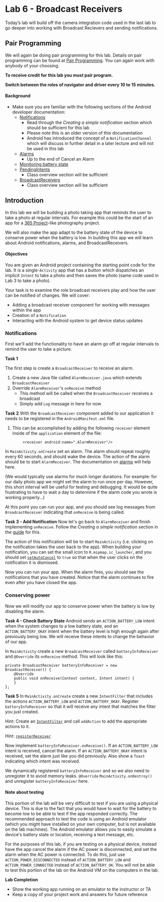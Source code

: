# Lab 6 - Broadcast Receivers

Today’s lab will build off the camera integration code used in the last lab to go deeper into working with Broadcast Recievers and sending notifications.

## Pair Programming

We will again be doing pair programming for this lab.  Details on pair programming can be found at [Pair Programming](../docs/PAIR_PROGRAMMING.md).  You can again work with anybody of your choosing.

**To receive credit for this lab you must pair program.**

**Switch between the roles of navigator and driver every 10 to 15
minutes.**

#### Background

* Make sure you are familiar with the following sections of the Android developer documentation:
	* [Notifications](https://web.archive.org/web/20160303170900/https://developer.android.com/guide/topics/ui/notifiers/notifications.html)
		* Read through the _*Creating a simple notification*_ section which should be sufficient for this lab
		* Please note this is an older version of this documentation
		* Android has introduced the concept of a ```NotificationChannel``` which will discuss in further detail in a later lecture and will not be used in this lab
	* [Alarms](http://developer.android.com/training/scheduling/alarms.html)
		* Up to the end of Cancel an Alarm
	* [Monitoring battery state](http://developer.android.com/training/monitoring-device-state/battery-monitoring.html)
	* [PendingIntents](http://developer.android.com/reference/android/app/PendingIntent.html)
		* Class overview section will be sufficient
	* [BroadcastReceivers](http://developer.android.com/reference/android/content/BroadcastReceiver.html)
		* Class overview section will be sufficient


## Introduction

In this lab we will be building a photo taking app that reminds the user to take a photo at regular intervals.  For example this could be the start of an app for a [365 Project](http://365project.org/)-like photography project.

We will also make the app adapt to the battery state of the device to conserve power when the battery is low. In building this app we will learn about Android notifications, alarms, and BroadcastReceivers.


#### Objectives
You are given an Android project containing the starting point code for the lab.  It is a single-```Activity``` app that has a button which dispatches an implicit ```Intent``` to take a photo and then saves the photo (same code used in Lab 3 to take a photo).

Your task is to examine the role broadcast receivers play and how the user can be notified of changes.  We will cover:

* Adding a broadcast receiver component for working with messages within the app
* Creation of a ```Notification```
* Interacting with the Android system to get device status updates

### Notifications

First we'll add the functionality to have an alarm go off at regular intervals to remind the user to take a picture.

**Task 1**

The first step is create a ```BroadcastReceiver``` to receive an alarm.

1. Create a new Java file called ```AlarmReceiver.java``` which extends ```BroadcastReceiver```
2. Override ```AlarmReceiver```'s ```onReceive``` method
	* This method will be called when the ```BroadcastReceiver``` receives a broadcast
	* Simply add ```Log``` message in here for now

**Task 2**
With the ```BroadcastReceiver``` component added to our application it needs to be registered in the ```AndroidManifest.xml``` file.  

1. This can be accomplished by adding the following ```receiver``` element inside of the ```application``` element of the file:

```
        <receiver android:name=".AlarmReceiver"/>
```

In ```MainActivity.onCreate``` set an alarm. The alarm should repeat roughly every 60 seconds, and should wake the device. The action of the alarm should be to start ```AlarmReceiver```.  The documentation on [alarms](http://developer.android.com/training/scheduling/alarms.html) will help here.

(We would typically use alarms for much longer durations. For example: for our daily photo app we might set the alarm to run once per day. However, this short interval will be useful for testing and debugging. It would be quite frustrating to have to wait a day to determine if the alarm code you wrote is working properly...)

At this point you can run your app, and you should see log messages from ```BroadcastReceiver``` indicating that ```onReceive``` is being called.

**Task 3 - Add Notification**
Now let's go back to ```AlarmReceiver``` and finish implementing ```onReceive```. Follow the _*Creating a simple notification*_ section in the [guide](https://web.archive.org/web/20160303170900/https://developer.android.com/guide/topics/ui/notifiers/notifications.html#SimpleNotification) for this.

The action of this notification will be to start ```MainActivity``` (i.e. clicking on the notification takes the user back to the app).  When building your notification, you can set the small icon to ```R.mipmap.ic_launcher```, and you should set [```setAutoCancel```](http://developer.android.com/reference/android/app/Notification.Builder.html#setAutoCancel%28boolean%29) to ```true``` so that when the user clicks on the notification it is dismissed.

Now you can run your app. When the alarm fires, you should see the notifications that you have created. Notice that the alarm continues to fire even after you have closed the app.

### Conserving power

Now we will modify our app to conserve power when the battery is low by disabling the alarm.  

**Task 4 - Check Battery State**
Android sends an ```ACTION_BATTERY_LOW``` intent when the system changes to a low battery state, and an ```ACTION_BATTERY_OKAY``` intent when the battery level is high enough again after previously being low. We will receive these intents to change the behavior of our app.

In ```MainActivity``` create a new ```BroadcastReceiver``` called ```batteryInfoReceiver``` and ```@Override``` its ```onReceive``` method. This will look like this:

```
private BroadcastReceiver batteryInfoReceiver = new BroadcastReceiver() {
    @Override
    public void onReceive(Context context, Intent intent) {
    }
};
```

**Task 5**
In ```MainActivity.onCreate``` create a new ```IntentFilter``` that includes the actions ```ACTION_BATTERY_LOW``` and ```ACTION_BATTERY_OKAY```.  Register ```batteryInfoReceiver``` so that it will receive any intent that matches the filter you just created.

Hint: Create an [```IntentFilter```](http://developer.android.com/reference/android/content/IntentFilter.html) and call ```addAction``` to add the appropriate actions to it.

Hint: [```registerReceiver```](http://developer.android.com/reference/android/content/Context.html#registerReceiver%28android.content.BroadcastReceiver,%20android.content.IntentFilter%29)


Now implement ```batteryInfoReceiver.onReceive()```. If an ```ACTION_BATTERY_LOW``` intent is received, cancel the alarm.  If an ```ACTION_BATTERY_OKAY``` intent is received, set the alarm just like you did previously. Also show a ```Toast``` indicating which intent was received.

We dynamically registered ```batteryInfoReceiver``` and so we also need to unregister it to avoid memory leaks. ```@Override``` ```MainActivity.onDestroy()``` and unregister ```batteryInfoReceiver``` here.

#### Note about testing

This portion of the lab will be very difficult to test if you are using a physical device. This is due to the fact that you would have to wait for the battery to become low to be able to test if the app responded correctly.  The recommended approach to test the code is using an Android emulator (which you might have installed on your own computer, but is not available on the lab machines).  The Android emulator allows you to easily simulate a device's battery state or location, receiving a text message, etc.

For the purposes of this lab, if you are testing on a physical device, instead have the app cancel the alarm if the AC power is disconnected, and set the alarm when the AC power is connected. To do this, just use ```ACTION_POWER_DISCONNECTED``` instead of ```ACTION_BATTERY_LOW``` and ```ACTION_POWER_CONNECTED``` instead of ```ACTION_BATTERY_OK```.  You will not be able to test this portion of the lab on the Android VM on the computers in the lab.


**Lab Completion**

* Show the working app running on an emulator to the instructor or TA
* Keep a copy of your project work and answers for future reference
